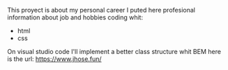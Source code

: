 This proyect is about my personal career
I puted here profesional information about job and hobbies
coding whit:
* html
* css

On visual studio code
I'll implement a better class structure whit BEM
here is the url: <https://www.jhose.fun/>